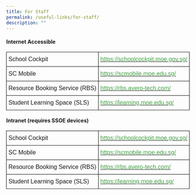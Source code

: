 ```yaml
---
title: For Staff
permalink: /useful-links/for-staff/
description: ""
---
```

#### Internet Accessible
<style type="text/css">
.tg  {border-collapse:collapse;border-spacing:0;}
.tg td{border-color:black;border-style:solid;border-width:1px;font-family:Arial, sans-serif;font-size:16px;
  overflow:hidden;padding:10px 5px;word-break:normal;}
.tg th{border-color:black;border-style:solid;border-width:1px;font-family:Arial, sans-serif;font-size:16px;
  font-weight:normal;overflow:hidden;padding:10px 5px;word-break:normal;}
.tg .tg-cly1{text-align:left;vertical-align:middle}
.tg .tg-corx{color:#46A247;text-align:left;vertical-align:top}
</style>
<table class="tg">
<thead>
  <tr>
    <th class="tg-cly1">School Cockpit</th>
    <th class="tg-corx"><a href="https://schoolcockpit.moe.gov.sg/"><span style="text-decoration:none;color:#46A247">https://schoolcockpit.moe.gov.sg/</span></a></th>
  </tr>
</thead>
<tbody>
	<tr>
    <td class="tg-cly1">SC Mobile</td>
    <td class="tg-corx"><a href="https://scmobile.moe.edu.sg/"><span style="text-decoration:none;color:#46A247">https://scmobile.moe.edu.sg/</span></a></td>
  </tr>
	<tr>
    <td class="tg-cly1">Resource Booking Service (RBS)</td>
    <td class="tg-corx"><a href="https://rbs.avero-tech.com/"><span style="text-decoration:none;color:#46A247">https://rbs.avero-tech.com/</span></a></td>
  </tr>
  <tr>
    <td class="tg-cly1">Student Learning Space (SLS)</td>
    <td class="tg-corx"><a href="https://learning.moe.edu.sg/"><span style="text-decoration:none;color:#46A247">https://learning.moe.edu.sg/</span></a></td>
  </tr>
	<tr>
  </tr>
</tbody>
</table>

#### Intranet (requires SSOE devices)
<style type="text/css">
.tg  {border-collapse:collapse;border-spacing:0;}
.tg td{border-color:black;border-style:solid;border-width:1px;font-family:Arial, sans-serif;font-size:16px;
  overflow:hidden;padding:10px 5px;word-break:normal;}
.tg th{border-color:black;border-style:solid;border-width:1px;font-family:Arial, sans-serif;font-size:16px;
  font-weight:normal;overflow:hidden;padding:10px 5px;word-break:normal;}
.tg .tg-cly1{text-align:left;vertical-align:middle}
.tg .tg-corx{color:#46A247;text-align:left;vertical-align:top}
</style>
<table class="tg">
<thead>
  <tr>
    <th class="tg-cly1">School Cockpit</th>
    <th class="tg-corx"><a href="https://schoolcockpit.moe.gov.sg/"><span style="text-decoration:none;color:#46A247">https://schoolcockpit.moe.gov.sg/</span></a></th>
  </tr>
</thead>
<tbody>
	<tr>
    <td class="tg-cly1">SC Mobile</td>
    <td class="tg-corx"><a href="https://scmobile.moe.edu.sg/"><span style="text-decoration:none;color:#46A247">https://scmobile.moe.edu.sg/</span></a></td>
  </tr>
	<tr>
    <td class="tg-cly1">Resource Booking Service (RBS)</td>
    <td class="tg-corx"><a href="https://rbs.avero-tech.com/"><span style="text-decoration:none;color:#46A247">https://rbs.avero-tech.com/</span></a></td>
  </tr>
  <tr>
    <td class="tg-cly1">Student Learning Space (SLS)</td>
    <td class="tg-corx"><a href="https://learning.moe.edu.sg/"><span style="text-decoration:none;color:#46A247">https://learning.moe.edu.sg/</span></a></td>
  </tr>
	<tr>
  </tr>
</tbody>
</table>